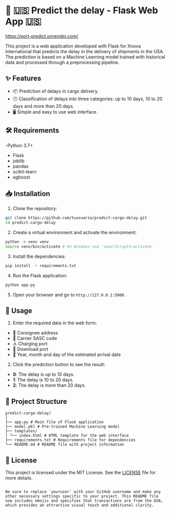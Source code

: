 # 🚢 🇺🇸 Predict the delay - Flask Web App 🇺🇸

https://port-predict.onrender.com/

This project is a web application developed with Flask for Xnova International that predicts the delay in the delivery of shipments in the USA. The prediction is based on a Machine Learning model trained with historical data and processed through a preprocessing pipeline.

## ✨ Features

- 📦 Prediction of delays in cargo delivery.
- 🕒 Classification of delays into three categories: up to 10 days, 10 to 20 days and more than 20 days.
- 🖥️ Simple and easy to use web interface.

## 🛠️ Requirements

-Python 3.7+
- Flask
- joblib
- pandas
- scikit-learn
- xgboost

## 📥 Installation

1. Clone the repository:
 ```bash
 git clone https://github.com/tuusuario/predict-cargo-delay.git
 cd predict-cargo-delay
 ```

2. Create a virtual environment and activate the environment:
 ```bash
 python -m venv venv
 source venv/bin/activate # On Windows use `venv\Scripts\activate`
 ```

3. Install the dependencies:
 ```bash
 pip install -r requirements.txt
 ```

4. Run the Flask application:
 ```bash
 python app.py
 ```

5. Open your browser and go to `http://127.0.0.1:5000`.

## 📝 Usage

1. Enter the required data in the web form:
 - 🏢 Consignee address
 - 🚚 Carrier SASC code
 - ⚓ Charging port
 - 🚢 Download port
 - 📅 Year, month and day of the estimated arrival date

2. Click the prediction button to see the result:
 - **0**: The delay is up to 10 days.
 - **1**: The delay is 10 to 20 days.
 - **2**: The delay is more than 20 days.

## 📂 Project Structure

```plaintext
predict-cargo-delay/
│
├── app.py # Main file of Flask application
├── model.pkl # Pre-trained Machine Learning model
├── templates/
│ └── index.html # HTML template for the web interface
├── requirements.txt # Requirements file for dependencies
└── README.md # README file with project information
```

## 📜 License

This project is licensed under the MIT License. See the [LICENSE](LICENSE) file for more details.
```

Be sure to replace `youruser` with your GitHub username and make any other necessary settings specific to your project. This README file now includes emojis and specifies that transactions are from the USA, which provides an attractive visual touch and additional clarity.
